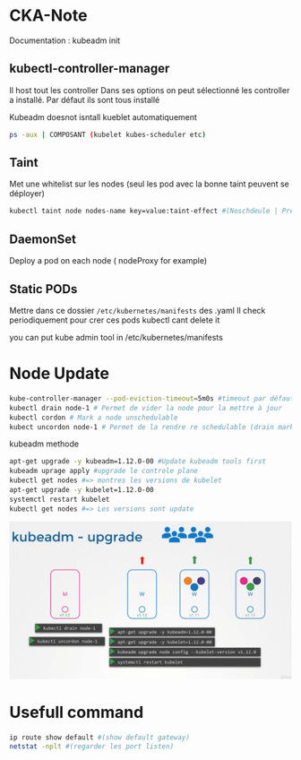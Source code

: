 # CKA-Note

Documentation :
kubeadm init 


## kubectl-controller-manager
Il host tout les controller
Dans ses options on peut sélectionné les controller a installé. Par défaut ils sont tous installé

Kubeadm doesnot isntall kueblet automatiquement

```bash
ps -aux | COMPOSANT (kubelet kubes-scheduler etc)
```

## Taint
Met une whitelist sur les nodes (seul les pod avec la bonne taint peuvent se déployer)
```bash
kubectl taint node nodes-name key=value:taint-effect #(Noschdeule | PreferNoSchedule | NoExecute )
```

## DaemonSet
Deploy a pod on each node ( nodeProxy for example)

## Static PODs
Mettre dans ce dossier `/etc/kubernetes/manifests` des .yaml
Il check periodiquement pour crer ces pods 
kubectl cant delete it

you can put kube admin tool in /etc/kubernetes/manifests

# Node Update

```bash
kube-controller-manager --pod-eviction-timeout=5m0s #timeout par défaut avant qu'une node sois considérer ko
kubectl drain node-1 # Permet de vider la node pour la mettre à jour
kubectl cordon # Mark a node unschedulable
kubect uncordon node-1 # Permet de la rendre re schedulable (drain mark it unschidaalble)
```

kubeadm methode
```bash
apt-get upgrade -y kubeadm=1.12.0-00 #Update kubeadm tools first
kubeadm uprage apply #upgrade le controle plane
kubectl get nodes #=> montres les versions de kubelet
apt-get upgrade -y kubelet=1.12.0-00
systemctl restart kubelet
kubectl get nodes #=> Les versions sont update
```

![](./upgrade%20worker.png)

# Usefull command
```bash
ip route show default #(show default gateway)
netstat -nplt #(regarder les port listen)
```
